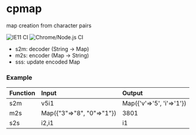 # cpmap
map creation from character pairs

![IE11 CI](https://github.com/takanoriyanagitani/cpmap/workflows/IE11%20CI/badge.svg)
![Chrome/Node.js CI](https://github.com/takanoriyanagitani/cpmap/workflows/Chrome/Node.js%20CI/badge.svg)

* s2m: decoder (String -> Map)
* m2s: encoder (Map    -> String)
* sss: update encoded Map

### Example

| Function | Input | Output |
|:---------|:------|:-------|
| s2m      | v5i1  | Map({'v'=>'5', 'i'=>'1'}) |
| m2s      | Map({"3"=>"8", "0"=>"1"}) | 3801 |
| s2s      | i2,i1 | i1 |
